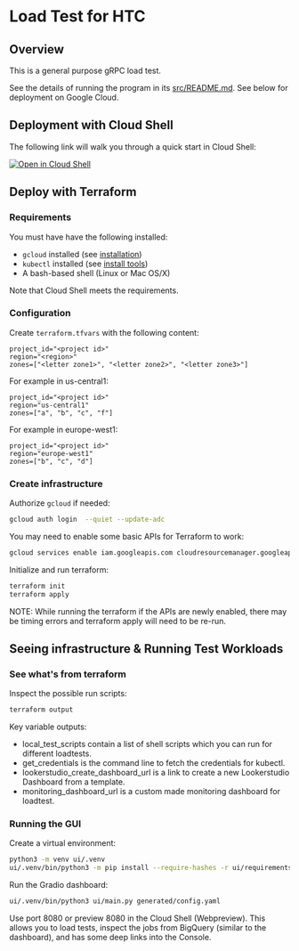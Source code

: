
# Load Test for HTC

## Overview

This is a general purpose gRPC load test.

See the details of running the program in its [src/README.md](src/README.md). See below for
deployment on Google Cloud.

## Deployment with Cloud Shell

The following link will walk you through a quick start in Cloud Shell:

[![Open in Cloud Shell](https://gstatic.com/cloudssh/images/open-btn.svg)](https://shell.cloud.google.com/cloudshell/editor?cloudshell_git_repo=https%3A%2F%2Fgithub.com%2Fgooglecloudplatform%2Frisk-and-research-blueprints&cloudshell_git_branch=examples_fix&cloudshell_workspace=examples%2Frisk%2Floadtest&cloudshell_tutorial=QUICKSTART.md&show=terminal)

## Deploy with Terraform

### Requirements

You must have have the following installed:
* `gcloud` installed (see [installation](https://cloud.google.com/sdk/docs/install))
* `kubectl` installed (see [install tools](https://kubernetes.io/docs/tasks/tools/))
* A bash-based shell (Linux or Mac OS/X)

Note that Cloud Shell meets the requirements.

### Configuration

Create `terraform.tfvars` with the following content:
```
project_id="<project id>"
region="<region>"
zones=["<letter zone1>", "<letter zone2>", "<letter zone3>"]
```

For example in us-central1:
```
project_id="<project id>"
region="us-central1"
zones=["a", "b", "c", "f"]
```

For example in europe-west1:
```
project_id="<project id>"
region="europe-west1"
zones=["b", "c", "d"]
```

### Create infrastructure

Authorize `gcloud` if needed:
```sh
gcloud auth login  --quiet --update-adc
```

You may need to enable some basic APIs for Terraform to work:
```sh
gcloud services enable iam.googleapis.com cloudresourcemanager.googleapis.com
```

Initialize and run terraform:
```sh
terraform init
terraform apply
```

NOTE: While running the terraform if the APIs are newly enabled, there may be
timing errors and terraform apply will need to be re-run.

## Seeing infrastructure & Running Test Workloads

### See what's from terraform

Inspect the possible run scripts:
```sh
terraform output
```

Key variable outputs:
 * local_test_scripts contain a list of shell scripts which you can run for different loadtests.
 * get_credentials is the command line to fetch the credentials for kubectl.
 * lookerstudio_create_dashboard_url is a link to create a new Lookerstudio Dashboard from a template.
 * monitoring_dashboard_url is a custom made monitoring dashboard for loadtest.

### Running the GUI

Create a virtual environment:
```sh
python3 -m venv ui/.venv
ui/.venv/bin/python3 -m pip install --require-hashes -r ui/requirements.txt
```

Run the Gradio dashboard:
```sh
ui/.venv/bin/python3 ui/main.py generated/config.yaml
```

Use port 8080 or preview 8080 in the Cloud Shell (Webpreview). This allows you to load
tests, inspect the jobs from BigQuery (similar to the dashboard), and has some deep
links into the Console.
